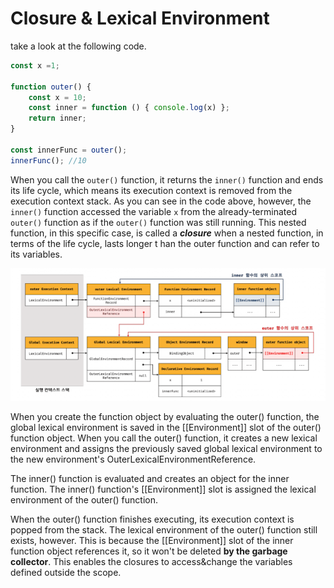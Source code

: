 # Closure & Lexical Environment

take a look at the following code.

```jsx
const x =1;

function outer() {
	const x = 10;
	const inner = function () { console.log(x) };
	return inner;
}

const innerFunc = outer();
innerFunc(); //10
```

When you call the `outer()` function, it returns the `inner()` function and ends its life cycle, which means its execution context is removed from the execution context stack. As you can see in the code above, however,  the `inner()` function accessed the variable `x` from the already-terminated `outer()` function as if the `outer()` function was still running. This nested function, in this specific case,  is called a ***closure*** when a nested function, in terms of the life cycle, lasts longer t han the outer function and can refer to its variables.

![Untitled](Closure%20&%20Lexical%20Environment%209ff4e3d64b3b443ebaaee2d9df984de9/Untitled.png)

 When you create the function object by evaluating the outer() function, the global lexical environment is saved in the [[Environment]] slot of the outer() function object. When you call the outer() function, it creates a new lexical environment and assigns the previously saved global lexical environment to the new environment's OuterLexicalEnvironmentReference.

The inner() function is evaluated and creates an object for the inner function. The inner() function's [[Environment]] slot is assigned the lexical environment of the outer() function.

When the outer() function finishes executing, its execution context is popped from the stack. The lexical environment of the outer() function still exists, however. This is because the [[Environment]] slot of the inner function object references it, so it won't be deleted **by the garbage collector**. This enables the closures to access&change the variables defined outside the scope.